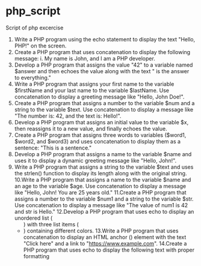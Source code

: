 # php_script
Script of php excercise 

1. Write a PHP program using the echo statement to display the text "Hello, PHP!" on the screen.
2. Create a PHP program that uses concatenation to display the following message:
i. My name is John, and I am a PHP developer.
3. Develop a PHP program that assigns the value "42" to a variable named $answer and then echoes 
the value along with the text " is the answer to everything."
4. Write a PHP program that assigns your first name to the variable $firstName and your last name to 
the variable $lastName. Use concatenation to display a greeting message like "Hello, John Doe!".
5. Create a PHP program that assigns a number to the variable $num and a string to the variable $text. 
Use concatenation to display a message like "The number is: 42, and the text is: Hello!".
6. Develop a PHP program that assigns an initial value to the variable $x, then reassigns it to a new 
value, and finally echoes the value.
7. Create a PHP program that assigns three words to variables ($word1, $word2, and $word3) and 
uses concatenation to display them as a sentence: "This is a sentence."
8. Develop a PHP program that assigns a name to the variable $name and uses it to display a dynamic 
greeting message like "Hello, John!".
9. Write a PHP program that assigns a string to the variable $text and uses the strlen() function to 
display its length along with the original string.
10.Write a PHP program that assigns a name to the variable $name and an age to the variable $age. 
Use concatenation to display a message like "Hello, John! You are 25 years old."
11.Create a PHP program that assigns a number to the variable $num1 and a string to the variable 
$str. Use concatenation to display a message like "The value of num1 is 42 and str is Hello."
12.Develop a PHP program that uses echo to display an unordered list (<ul>) with three list items (<li>) 
containing different colors.
13.Write a PHP program that uses concatenation to display an HTML anchor (<a>) element with the 
text "Click here" and a link to "https://www.example.com".
14.Create a PHP program that uses echo to display the following text with proper formatting
